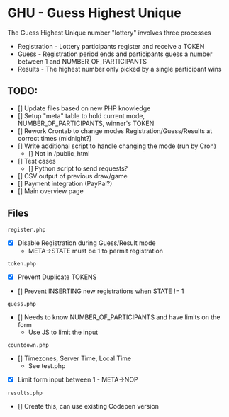 # GHU - Guess Highest Unique

The Guess Highest Unique number "lottery" involves three processes
* Registration - Lottery participants register and receive a TOKEN
* Guess - Registration period ends and participants guess a number between 1 and NUMBER_OF_PARTICIPANTS
* Results - The highest number only picked by a single participant wins

## TODO:

 - [] Update files based on new PHP knowledge
 - [] Setup "meta" table to hold current mode, NUMBER_OF_PARTICIPANTS, winner's TOKEN
 - [] Rework Crontab to change modes Registration/Guess/Results at correct times (midnight?)
 - [] Write additional script to handle changing the mode (run by Cron)
    - []  Not in /public_html
 - [] Test cases
    - []  Python script to send requests?
 - [] CSV output of previous draw/game
 - [] Payment integration (PayPal?)
 - [] Main overview page

## Files

```
register.php
```
 - [x] Disable Registration during Guess/Result mode
    - META->STATE must be 1 to permit registration

```
token.php
```
 - [x] Prevent Duplicate TOKENS
 - [] Prevent INSERTING new registrations when STATE != 1
```
guess.php
```
 - [] Needs to know NUMBER_OF_PARTICIPANTS and have limits on the form
    - Use JS to limit the input
```
countdown.php
```
 - [] Timezones, Server Time, Local Time
    - See test.php
 - [x] Limit form input between 1 - META->NOP

```
results.php
```
 - [] Create this, can use existing Codepen version
